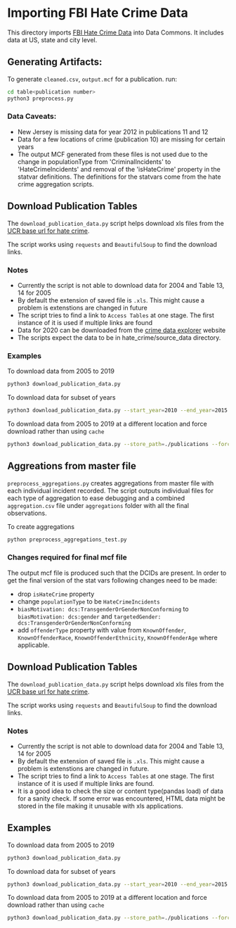 # Importing FBI Hate Crime Data

This directory imports [FBI Hate Crime Data](https://ucr.fbi.gov/hate-crime) into Data Commons. It includes data at US, state and city level.

## Generating Artifacts:
To generate `cleaned.csv`, `output.mcf` for a publication. run:

```bash
cd table<publication number>
python3 preprocess.py
```

### Data Caveats:
- New Jersey is missing data for year 2012 in publications 11 and 12
- Data for a few locations of crime (publication 10) are missing for certain years
- The output MCF generated from these files is not used due to the change in populationType from 'CriminalIncidents' to 'HateCrimeIncidents' and removal of the 'isHateCrime' property in the statvar definitions. The definitions for the statvars come from the hate crime aggregation scripts.

## Download Publication Tables
The `download_publication_data.py` script helps download xls files from the [UCR base url for hate crime](https://ucr.fbi.gov/hate-crime). 

The script works using `requests` and `BeautifulSoup` to find the download links.

### Notes
- Currently the script is not able to download data for 2004 and Table 13, 14 for 2005
- By default the extension of saved file is `.xls`. This might cause a problem is extenstions are changed in future
- The script tries to find a link to `Access Tables` at one stage. The first instance of it is used if multiple links are found
- Data for 2020 can be downloaded from the [crime data explorer](https://crime-data-explorer.app.cloud.gov/pages/downloads) website
- The scripts expect the data to be in hate_crime/source_data directory.

### Examples
To download data from 2005 to 2019
```bash
python3 download_publication_data.py
```

To download data for subset of years
```bash
python3 download_publication_data.py --start_year=2010 --end_year=2015
```

To download data from 2005 to 2019 at a different location and force download rather than using `cache`
```bash
python3 download_publication_data.py --store_path=./publications --force_fetch
```

## Aggreations from master file

`preprocess_aggregations.py` creates aggregations from master file with each individual incident recorded. The script outputs individual files for each type of aggregation to ease debugging and a combined `aggregation.csv` file under `aggregations` folder with all the final observations.

To create aggregations
```bash
python preprocess_aggregations_test.py
```


### Changes required for final mcf file

The output mcf file is produced such that the DCIDs are present. In order to get the final version of the stat vars following changes need to be made:
- drop `isHateCrime` property
- change `populationType` to be `HateCrimeIncidents`
- `biasMotivation: dcs:TransgenderOrGenderNonConforming` to `biasMotivation: dcs:gender` and `targetedGender: dcs:TransgenderOrGenderNonConforming`
- add `offenderType` property with value from `KnownOffender`, `KnownOffenderRace`, `KnownOffenderEthnicity`, `KnownOffenderAge` where applicable.


## Download Publication Tables

The `download_publication_data.py` script helps download xls files from the [UCR base url for hate crime](https://ucr.fbi.gov/hate-crime). 

The script works using `requests` and `BeautifulSoup` to find the download links.

### Notes

- Currently the script is not able to download data for 2004 and Table 13, 14 for 2005
- By default the extension of saved file is `.xls`. This might cause a problem is extenstions are changed in future.
- The script tries to find a link to `Access Tables` at one stage. The first instance of it is used if multiple links are found.
- It is a good idea to check the size or content type(pandas load) of data for a sanity check. If some error was encountered, HTML data might be stored in the file making it unusable with xls applications.

## Examples

To download data from 2005 to 2019
```bash
python3 download_publication_data.py
```

To download data for subset of years
```bash
python3 download_publication_data.py --start_year=2010 --end_year=2015
```

To download data from 2005 to 2019 at a different location and force download rather than using `cache`
```bash
python3 download_publication_data.py --store_path=./publications --force_fetch
```
